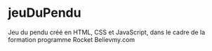 # jeuDuPendu

Jeu du pendu créé en HTML, CSS et JavaScript, dans le cadre de la formation programme Rocket Believmy.com
